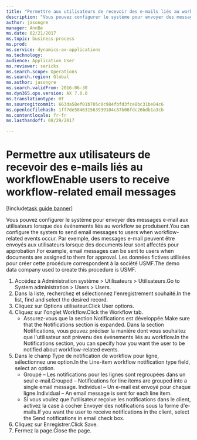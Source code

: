 ```yaml
--- 
title: "Permettre aux utilisateurs de recevoir des e-mails liés au workflow"
description: "Vous pouvez configurer le système pour envoyer des messages e-mail aux utilisateurs lorsque des événements liés au workflow se produisent."
author: jasongre
manager: AnnBe
ms.date: 02/21/2017
ms.topic: business-process
ms.prod: 
ms.service: dynamics-ax-applications
ms.technology: 
audience: Application User
ms.reviewer: sericks
ms.search.scope: Operations
ms.search.region: Global
ms.author: jasongre
ms.search.validFrom: 2016-06-30
ms.dyn365.ops.version: AX 7.0.0
ms.translationtype: HT
ms.sourcegitcommit: 663da58ef01b705c0c984fbfd3fce8bc31be04c6
ms.openlocfilehash: 1ff7de584631563939104c87b00fdc26bdb1a3cb
ms.contentlocale: fr-fr
ms.lasthandoff: 08/29/2017

---
```

# <a name="enable-users-to-receive-workflow-related-email-messages"></a><span data-ttu-id="e68ca-103">Permettre aux utilisateurs de recevoir des e-mails liés au workflow</span><span class="sxs-lookup"><span data-stu-id="e68ca-103">Enable users to receive workflow-related email messages</span></span>

[!include[task guide banner](../../includes/task-guide-banner.md)]

<span data-ttu-id="e68ca-104">Vous pouvez configurer le système pour envoyer des messages e-mail aux utilisateurs lorsque des événements liés au workflow se produisent.</span><span class="sxs-lookup"><span data-stu-id="e68ca-104">You can configure the system to send email messages to users when workflow-related events occur.</span></span> <span data-ttu-id="e68ca-105">Par exemple, des messages e-mail peuvent être envoyés aux utilisateurs lorsque des documents leur sont affectés pour approbation.</span><span class="sxs-lookup"><span data-stu-id="e68ca-105">For example, email messages can be sent to users when documents are assigned to them for approval.</span></span> <span data-ttu-id="e68ca-106">Les données fictives utilisées pour créer cette procédure correspondent à la société USMF.</span><span class="sxs-lookup"><span data-stu-id="e68ca-106">The demo data company used to create this procedure is USMF.</span></span>

1. <span data-ttu-id="e68ca-107">Accédez à Administration système > Utilisateurs > Utilisateurs.</span><span class="sxs-lookup"><span data-stu-id="e68ca-107">Go to System administration > Users > Users.</span></span>
2. <span data-ttu-id="e68ca-108">Dans la liste, recherchez et sélectionnez l'enregistrement souhaité.</span><span class="sxs-lookup"><span data-stu-id="e68ca-108">In the list, find and select the desired record.</span></span>
3. <span data-ttu-id="e68ca-109">Cliquez sur Options utilisateur.</span><span class="sxs-lookup"><span data-stu-id="e68ca-109">Click User options.</span></span>
4. <span data-ttu-id="e68ca-110">Cliquez sur l'onglet Workflow.</span><span class="sxs-lookup"><span data-stu-id="e68ca-110">Click the Workflow tab.</span></span>
    * <span data-ttu-id="e68ca-111">Assurez-vous que la section Notifications est développée.</span><span class="sxs-lookup"><span data-stu-id="e68ca-111">Make sure that the Notifications section is expanded.</span></span>     <span data-ttu-id="e68ca-112">Dans la section Notifications, vous pouvez préciser la manière dont vous souhaitez que l'utilisateur soit prévenu des événements liés au workflow.</span><span class="sxs-lookup"><span data-stu-id="e68ca-112">In the Notifications section, you can specify how you want the user to be notified about workflow-related events.</span></span>  
5. <span data-ttu-id="e68ca-113">Dans le champ Type de notification de workflow pour ligne, sélectionnez une option.</span><span class="sxs-lookup"><span data-stu-id="e68ca-113">In the Line-item workflow notification type field, select an option.</span></span>
    * <span data-ttu-id="e68ca-114">Groupé – Les notifications pour les lignes sont regroupées dans un seul e-mail.</span><span class="sxs-lookup"><span data-stu-id="e68ca-114">Grouped – Notifications for line items are grouped into a single email message.</span></span>    <span data-ttu-id="e68ca-115">Individuel – Un e-mail est envoyé pour chaque ligne.</span><span class="sxs-lookup"><span data-stu-id="e68ca-115">Individual – An email message is sent for each line item.</span></span>  
    * <span data-ttu-id="e68ca-116">Si vous voulez que l'utilisateur reçoive les notifications dans le client, activez la case à cocher Envoyer des notifications sous la forme d'e-mails.</span><span class="sxs-lookup"><span data-stu-id="e68ca-116">If you want the user to receive notifications in the client, select the Send notifications in email check box.</span></span>  
6. <span data-ttu-id="e68ca-117">Cliquez sur Enregistrer.</span><span class="sxs-lookup"><span data-stu-id="e68ca-117">Click Save.</span></span>
7. <span data-ttu-id="e68ca-118">Fermez la page.</span><span class="sxs-lookup"><span data-stu-id="e68ca-118">Close the page.</span></span>


